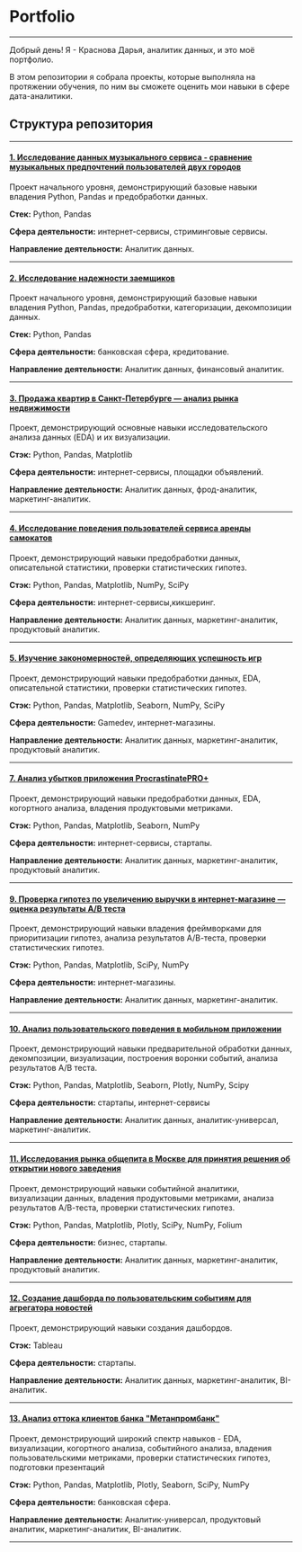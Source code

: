 # Portfolio
---

Добрый день! Я - Краснова Дарья, аналитик данных, и это моё портфолио.

В этом репозитории я собрала проекты, которые выполняла на протяжении обучения, по ним вы сможете оценить мои навыки в сфере дата-аналитики. 

## Структура репозитория


---


#### [1. Исследование данных музыкального сервиса - сравнение музыкальных предпочтений пользователей двух городов](https://github.com/KrasnovaDaria/Portfolio/tree/main/01.Yandex_music)

Проект начального уровня, демонстрирующий базовые навыки владения Python, Pandas и предобработки данных. 

**Стек:** Python, Pandas

**Сфера деятельности:** интернет-сервисы, стриминговые сервисы. 

**Направление деятельности:** Аналитик данных.


---

#### [2. Исследование надежности заемщиков](https://github.com/KrasnovaDaria/Portfolio/tree/main/02.Borrower_reliability)

Проект начального уровня, демонстрирующий базовые навыки владения Python, Pandas, предобработки, категоризации, декомпозиции данных.

**Стек:** Python, Pandas

**Сфера деятельности:** банковская сфера, кредитование. 

**Направление деятельности:** Аналитик данных, финансовый аналитик.


---
#### [3. Продажа квартир в Санкт-Петербурге — анализ рынка недвижимости](https://github.com/KrasnovaDaria/Portfolio/tree/main/03.Spb_real_estate) 

Проект, демонстрирующий основные навыки исследовательского анализа данных (EDA) и их визуализации.

**Стэк:** Python, Pandas, Matplotlib

**Сфера деятельности:** интернет-сервисы, площадки объявлений. 

**Направление деятельности:** Аналитик данных, фрод-аналитик, маркетинг-аналитик.


---


#### [4. Исследование поведения пользователей сервиса аренды самокатов](https://github.com/KrasnovaDaria/Portfolio/tree/main/04.GoFast)
Проект, демонстрирующий навыки предобработки данных, описательной статистики, проверки статистических гипотез.

**Стэк:** Python, Pandas, Matplotlib, NumPy, SciPy

**Сфера деятельности:** интернет-сервисы,кикшеринг. 

**Направление деятельности:** Аналитик данных, маркетинг-аналитик, продуктовый аналитик.


---


#### [5. Изучение закономерностей, определяющих успешность игр](https://github.com/KrasnovaDaria/Portfolio/tree/main/05.Games_store)
Проект, демонстрирующий навыки предобработки данных, EDA, описательной статистики, проверки статистических гипотез.

**Стэк:** Python, Pandas, Matplotlib, Seaborn, NumPy, SciPy

**Сфера деятельности:** Gamedev, интернет-магазины. 

**Направление деятельности:** Аналитик данных, маркетинг-аналитик, продуктовый аналитик.


---


#### [7. Анализ убытков приложения ProcrastinatePRO+](https://github.com/KrasnovaDaria/Portfolio/tree/main/07.Procrastinate_Pro)

Проект, демонстрирующий навыки предобработки данных, EDA, когортного анализа, владения продуктовыми метриками.

**Стэк:** Python, Pandas, Matplotlib, Seaborn, NumPy

**Сфера деятельности:** интернет-сервисы, стартапы. 

**Направление деятельности:** Аналитик данных, маркетинг-аналитик, продуктовый аналитик.


---


#### [9. Проверка гипотез по увеличению выручки в интернет-магазине — оценка результаты A/B теста](https://github.com/KrasnovaDaria/Portfolio/tree/main/09.AB-test)
Проект, демонстрирующий навыки владения фреймворками для приоритизации гипотез, анализа результатов А/В-теста, проверки статистических гипотез.

**Стэк:** Python, Pandas, Matplotlib, SciPy, NumPy

**Сфера деятельности:** интернет-магазины. 

**Направление деятельности:** Аналитик данных, маркетинг-аналитик.


---


####  [10. Анализ пользовательского поведения в мобильном приложении](https://github.com/KrasnovaDaria/Portfolio/tree/main/10.Mobile_app_users_behavior)

Проект, демонстрирующий навыки предварительной обработки данных, декомпозиции, визуализации, построения воронки событий, анализа результатов А/В теста.

**Стэк:** Python, Pandas, Matplotlib, Seaborn, Plotly, NumPy, Scipy

**Сфера деятельности:** стартапы, интернет-сервисы 

**Направление деятельности:** Аналитик данных, аналитик-универсал, маркетинг-аналитик.


---


####  [11. Исследования рынка общепита в Москве для принятия решения об открытии нового заведения](https://github.com/KrasnovaDaria/Portfolio/tree/main/11.Catering_market)

Проект, демонстрирующий навыки событийной аналитики, визуализации данных, владения продуктовыми метриками, анализа результатов А/В-теста, проверки статистических гипотез.

**Стэк:** Python, Pandas, Matplotlib, Plotly, SciPy, NumPy, Folium

**Сфера деятельности:** бизнес, стартапы. 

**Направление деятельности:** Аналитик данных, маркетинг-аналитик, продуктовый аналитик.


---


####  [12. Создание дашборда по пользовательским событиям для агрегатора новостей](https://github.com/KrasnovaDaria/Portfolio/tree/main/12.Ted_talks)

Проект, демонстрирующий навыки создания дашбордов.

**Стэк:** Tableau

**Сфера деятельности:** стартапы. 

**Направление деятельности:** Аналитик данных, маркетинг-аналитик, BI-аналитик.


---


####  [13. Анализ оттока клиентов банка "Метанпромбанк"](https://github.com/KrasnovaDaria/Portfolio/tree/main/13.Customer_churn_analysis)

Проект, демонстрирующий широкий спектр навыков - EDA, визуализации, когортного анализа, событийного анализа, владения пользовательскими метриками, проверки статистических гипотез, подготовки презентаций 

**Стэк:** Python, Pandas, Matplotlib, Plotly, Seaborn, SciPy, NumPy

**Сфера деятельности:** банковская сфера. 

**Направление деятельности:** Аналитик-универсал, продуктовый аналитик, маркетинг-аналитик, BI-аналитик.


---
